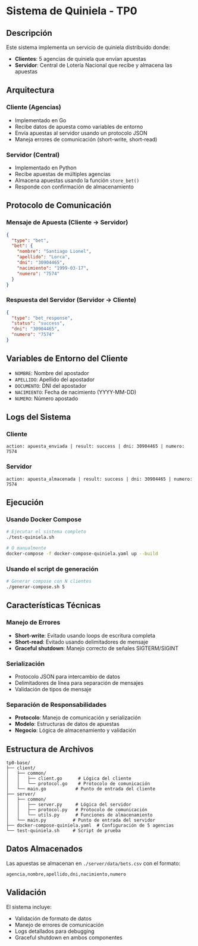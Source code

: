 # Sistema de Quiniela - TP0

## Descripción

Este sistema implementa un servicio de quiniela distribuido donde:

- **Clientes**: 5 agencias de quiniela que envían apuestas
- **Servidor**: Central de Lotería Nacional que recibe y almacena las apuestas

## Arquitectura

### Cliente (Agencias)
- Implementado en Go
- Recibe datos de apuesta como variables de entorno
- Envía apuestas al servidor usando un protocolo JSON
- Maneja errores de comunicación (short-write, short-read)

### Servidor (Central)
- Implementado en Python
- Recibe apuestas de múltiples agencias
- Almacena apuestas usando la función `store_bet()`
- Responde con confirmación de almacenamiento

## Protocolo de Comunicación

### Mensaje de Apuesta (Cliente → Servidor)
```json
{
  "type": "bet",
  "bet": {
    "nombre": "Santiago Lionel",
    "apellido": "Lorca", 
    "dni": "30904465",
    "nacimiento": "1999-03-17",
    "numero": "7574"
  }
}
```

### Respuesta del Servidor (Servidor → Cliente)
```json
{
  "type": "bet_response",
  "status": "success",
  "dni": "30904465",
  "numero": "7574"
}
```

## Variables de Entorno del Cliente

- `NOMBRE`: Nombre del apostador
- `APELLIDO`: Apellido del apostador  
- `DOCUMENTO`: DNI del apostador
- `NACIMIENTO`: Fecha de nacimiento (YYYY-MM-DD)
- `NUMERO`: Número apostado

## Logs del Sistema

### Cliente
```
action: apuesta_enviada | result: success | dni: 30904465 | numero: 7574
```

### Servidor
```
action: apuesta_almacenada | result: success | dni: 30904465 | numero: 7574
```

## Ejecución

### Usando Docker Compose
```bash
# Ejecutar el sistema completo
./test-quiniela.sh

# O manualmente
docker-compose -f docker-compose-quiniela.yaml up --build
```

### Usando el script de generación
```bash
# Generar compose con N clientes
./generar-compose.sh 5
```

## Características Técnicas

### Manejo de Errores
- **Short-write**: Evitado usando loops de escritura completa
- **Short-read**: Evitado usando delimitadores de mensaje
- **Graceful shutdown**: Manejo correcto de señales SIGTERM/SIGINT

### Serialización
- Protocolo JSON para intercambio de datos
- Delimitadores de línea para separación de mensajes
- Validación de tipos de mensaje

### Separación de Responsabilidades
- **Protocolo**: Manejo de comunicación y serialización
- **Modelo**: Estructuras de datos de apuestas
- **Negocio**: Lógica de almacenamiento y validación

## Estructura de Archivos

```
tp0-base/
├── client/
│   ├── common/
│   │   ├── client.go      # Lógica del cliente
│   │   └── protocol.go    # Protocolo de comunicación
│   └── main.go           # Punto de entrada del cliente
├── server/
│   ├── common/
│   │   ├── server.py     # Lógica del servidor
│   │   ├── protocol.py   # Protocolo de comunicación
│   │   └── utils.py      # Funciones de almacenamiento
│   └── main.py          # Punto de entrada del servidor
├── docker-compose-quiniela.yaml  # Configuración de 5 agencias
└── test-quiniela.sh     # Script de prueba
```

## Datos Almacenados

Las apuestas se almacenan en `./server/data/bets.csv` con el formato:
```
agencia,nombre,apellido,dni,nacimiento,numero
```

## Validación

El sistema incluye:
- Validación de formato de datos
- Manejo de errores de comunicación
- Logs detallados para debugging
- Graceful shutdown en ambos componentes
